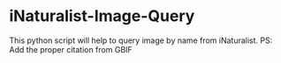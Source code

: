 # iNaturalist-Image-Query
This python script will help to query image by name from iNaturalist.  PS: Add the proper citation from GBIF
